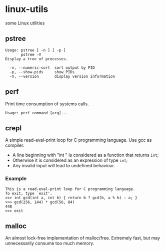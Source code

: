 # linux-utils
some Linux utilities

pstree
-------

    Usage: pstree [ -n ] [ -p ]
           pstree -V
    Display a tree of processes.

      -n, --numeric-sort  sort output by PID
      -p, --show-pids     show PIDs
      -V, --version       display version information
      
perf
-----
Print time consumption of systems calls.

    Usage: perf command [arg]...

crepl
------
A simple read-eval-print loop for C programming language. Use gcc as compiler.

- A line beginning with "int " is considered as a function that returns `int`;
- Otherwise it is considered as an expression of type `int`;
- Any invalid input will lead to undefined behaviour.

### Example ###
    
    This is a read-eval-print loop for C programming language.
    To exit, type `exit'.
    >>> int gcd(int a, int b) { return b ? gcd(b, a % b) : a; }
    >>> gcd(256, 144) * gcd(56, 84)
    448
    >>> exit

malloc
-----
An almost lock-free implementation of malloc/free. Extremely fast, but may unnecessarily consume too much memory.
    
